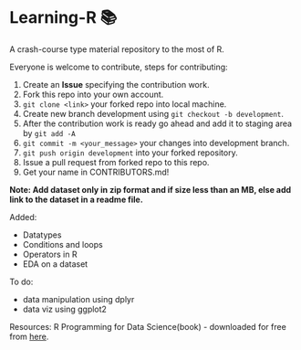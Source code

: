# Learning-R 📚
A crash-course type material repository to the most of R.

Everyone is welcome to contribute, steps for contributing:
1. Create an **Issue** specifying the contribution work.
2. Fork this repo into your own account.
3. ``git clone <link>`` your forked repo into local machine.
4. Create new branch development using ``git checkout -b development``.
5. After the contribution work is ready go ahead and add it to staging area by ``git add -A``
6. ``git commit -m <your_message>`` your changes into development branch.
7. ``git push origin development`` into your forked repository.
8. Issue a pull request from forked repo to this repo.
9. Get your name in CONTRIBUTORS.md!

__Note: Add dataset only in zip format and if size less than an MB, else add link to the dataset in a readme file.__

Added:
- Datatypes
- Conditions and loops 
- Operators in R
- EDA on a dataset

To do:
- data manipulation using dplyr
- data viz using ggplot2

Resources:
R Programming for Data Science(book) - downloaded for free from [here](https://leanpub.com/rprogramming).

